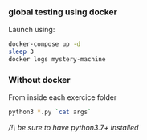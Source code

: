 ### global testing using docker
Launch using:
  ```bash
  docker-compose up -d
  sleep 3
  docker logs mystery-machine
  ```

### Without docker

From inside each exercice folder 
  ```bash 
  python3 *.py `cat args`
  ```
  */!\ be sure to have python3.7+ installed*
